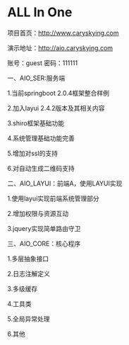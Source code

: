 # ALL In One
项目首页：http://www.caryskying.com

演示地址：http://aio.caryskying.com

账号：guest  密码：111111


一、AIO_SER:服务端

1.当前springboot 2.0.4框架整合样例

2.加入layui 2.4.2版本及其相关内容

3.shiro框架基础功能

4.系统管理基础功能完善

5.增加对ssl的支持

6.对自动生成二维码支持

二、AIO_LAYUI：前端A，使用LAYUI实现

1.使用layui实现前端系统管理部分

2.增加权限与资源互动

3.jquery实现简单路由守卫

三、AIO_CORE：核心程序

1.多层抽象接口

2.日志注解定义

3.多级缓存

4.工具类

5.全局异常处理

6.其他
